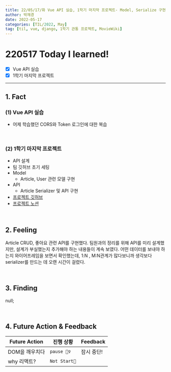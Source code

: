 ```yaml
---
title: 22/05/17/화 Vue API 실습, 1학기 마지막 프로젝트- Model, Serialize 구현
author: 박재경
date: 2022-05-17
categories: [TIL/2022, May]
tag: [til, vue, django, 1학기 관통 프로젝트, MovieWiki]
---
```


# 220517 Today I learned!

- [x] Vue API 실습
- [x] 1학기 마지막 프로젝트

---

## 1. Fact 

### (1)  Vue API 실습

- 어제 학습했던 CORS와 Token 로그인에 대한 복습

<br>

### (2) 1학기 마지막 프로젝트

- API 설계
- 팀 깃허브 초기 세팅 
- Model 
  - Article, User 관련 모델 구현 
- API
  - Article Serializer 및 API 구현
- [프로젝트 깃허브](https://github.com/JaeKP/MovieWiki)
- [프로젝트 노션](https://evanescent-tuba-146.notion.site/d71f0e701e314d7abfcf72ede38fe8b6)

<br>

## 2. Feeling

Article CRUD, 좋아요 관련 API를 구현했다. 팀원과의 정리를 위해 API를 미리 설계했지만, 설계가 부실했는지 추가해야 하는 내용들이 계속 보였다. 어떤 데이터를 보내야 하는지 와이어프레임을 보면서 확인했는데, 1:N , M:N관계가 많다보니까 생각보다 serializer를 만드는 데 오랜 시간이 걸렸다. 

<br>

## 3. Finding 

null;

<br>

## 4. Future Action & Feedback

| Future Action  | 진행 상황    | Feedback   |
| -------------- | ------------ | ---------- |
| DOM을 깨우치다 | `pause 🤦‍♀️`   | 잠시 중단! |
| why 리액트?    | `Not Start🌙` |            |

<br>
